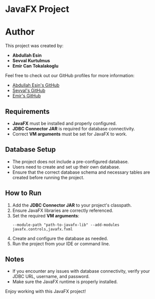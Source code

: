 # JavaFX Project

# Author
This project was created by:
- **Abdullah Esin**
- **Sevval Kurtulmus**
- **Emir Can Tokalakoglu**

Feel free to check out our GitHub profiles for more information:
- [Abdullah Esin's GitHub](https://github.com/AbdullahESIN)
- [Sevval's GitHub](https://github.com/SevvalKurtulmus)
- [Emir's GitHub](https://github.com/emircantokalak)


## Requirements
- **JavaFX** must be installed and properly configured.
- **JDBC Connector JAR** is required for database connectivity.
- Correct **VM arguments** must be set for JavaFX to work.

## Database Setup
- The project does not include a pre-configured database.
- Users need to create and set up their own database.
- Ensure that the correct database schema and necessary tables are created before running the project.

## How to Run
1. Add the **JDBC Connector JAR** to your project's classpath.
2. Ensure JavaFX libraries are correctly referenced.
3. Set the required **VM arguments**:
   ```
   --module-path "path-to-javafx-lib" --add-modules javafx.controls,javafx.fxml
   ```
4. Create and configure the database as needed.
5. Run the project from your IDE or command line.

## Notes
- If you encounter any issues with database connectivity, verify your JDBC URL, username, and password.
- Make sure the JavaFX runtime is properly installed.

Enjoy working with this JavaFX project!
